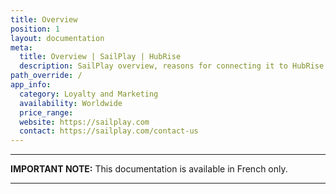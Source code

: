 ```yaml
---
title: Overview
position: 1
layout: documentation
meta:
  title: Overview | SailPlay | HubRise
  description: SailPlay overview, reasons for connecting it to HubRise and summary of integrated features. Synchronise data between your EPOS and your apps.
path_override: /
app_info:
  category: Loyalty and Marketing
  availability: Worldwide
  price_range:
  website: https://sailplay.com
  contact: https://sailplay.com/contact-us
---
```


---

**IMPORTANT NOTE:** This documentation is available <Link to="/fr/apps/sailplay" addLocalePrefix={false}>in French only</Link>.

---

